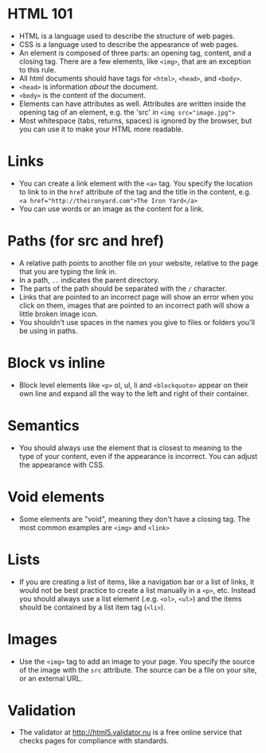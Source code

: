 # HTML 101
- HTML is a language used to describe the structure of web pages.
- CSS is a language used to describe the appearance of web pages.
- An element is composed of three parts: an opening tag, content, and a closing
  tag. There are a few elements, like `<img>`, that are an exception to this rule.
- All html documents should have tags for `<html>`, `<head>`, and `<body>`.
- `<head>` is information *about* the document.
- `<body>` is the content of the document.
- Elements can have attributes as well. Attributes are written inside the
  opening tag of an element, e.g. the 'src' in `<img src="image.jpg">`
- Most whitespace (tabs, returns, spaces) is ignored by the browser, but you can
  use it to make your HTML more readable.

# Links
- You can create a link element with the `<a>` tag. You specify the location to
  link to in the `href` attribute of the tag and the title in the content, e.g.
  `<a href="http://theironyard.com">The Iron Yard</a>`
- You can use words or an image as the content for a link.

# Paths (for src and href)
- A relative path points to another file on your website, relative to the page
  that you are typing the link in.
- In a path, `..` indicates the parent directory.
- The parts of the path should be separated with the `/` character.
- Links that are pointed to an incorrect page will show an error when you click
  on them, images that are pointed to an incorrect path will show a little
  broken image icon.
- You shouldn't use spaces in the names you give to files or folders you'll be
  using in paths.

# Block vs inline
- Block level elements like `<p>` ol, ul, li and `<blockquote>` appear on their
  own line and expand all the way to the left and right of their container.

# Semantics
- You should always use the element that is closest to meaning to the type of
  your content, even if the appearance is incorrect. You can adjust the
  appearance with CSS.

# Void elements
- Some elements are "void", meaning they don't have a closing tag. The most
  common examples are `<img>` and `<link>`

# Lists
- If you are creating a list of items, like a navigation bar or a list of links,
  it would not be best practice to create a list manually in a `<p>`, etc.
  Instead you should always use a list element (.e.g. `<ol>`, `<ul>`) and the
  items should be contained by a list item tag (`<li>`).

# Images
- Use the `<img>` tag to add an image to your page. You specify the source of
  the image with the `src` attribute. The source can be a file on your site, or
  an external URL.

# Validation
- The validator at http://html5.validator.nu is a free online service that
  checks pages for compliance with standards.
